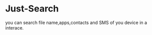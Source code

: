 Just-Search
===========

you can search file name,apps,contacts and SMS of you device in a interace.